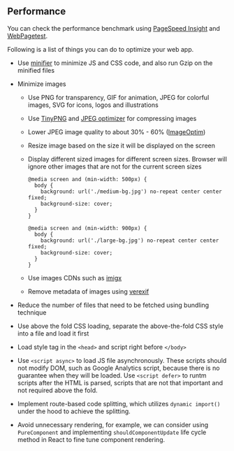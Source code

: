 ## Performance

You can check the performance benchmark using [PageSpeed Insight](https://developers.google.com/speed/pagespeed/insights/) and [WebPagetest](https://www.webpagetest.org/).

Following is a list of things you can do to optimize your web app.

- Use [minifier](https://www.minifier.org/) to minimize JS and CSS code, and also run Gzip on the minified files

- Minimize images
  - Use PNG for transparency, GIF for animation, JPEG for colorful images, SVG for icons, logos and illustrations
  - Use [TinyPNG](https://tinypng.com/) and [JPEG optimizer](http://jpeg-optimizer.com/) for compressing images
  - Lower JPEG image quality to about 30% - 60% ([ImageOptim](https://imageoptim.com/))
  - Resize image based on the size it will be displayed on the screen
  - Display different sized images for different screen sizes. Browser will ignore other images that are not for the current screen sizes

    ```
    @media screen and (min-width: 500px) {
      body {
        background: url('./medium-bg.jpg') no-repeat center center fixed;
        background-size: cover;
      }
    }

    @media screen and (min-width: 900px) {
      body {
        background: url('./large-bg.jpg') no-repeat center center fixed;
        background-size: cover;
      }
    }
    ```

  - Use images CDNs such as [imigx](https://www.imgix.com/)
  - Remove metadata of images using [verexif](http://www.verexif.com/)

- Reduce the number of files that need to be fetched using bundling technique

- Use above the fold CSS loading, separate the above-the-fold CSS style into a file and load it first

- Load style tag in the `<head>` and script right before `</body>`

- Use `<script async>` to load JS file asynchronously. These scripts should not modify DOM, such as Google Analytics script, because there is no guarantee when they will be loaded. Use `<script defer>` to runtm scripts after the HTML is parsed, scripts that are not that important and not required above the fold.

- Implement route-based code splitting, which utilizes `dynamic import()` under the hood to achieve the splitting.

- Avoid unnecessary rendering, for example, we can consider using `PureComponent` and implementing `shouldComponentUpdate` life cycle method in React to fine tune component rendering.
